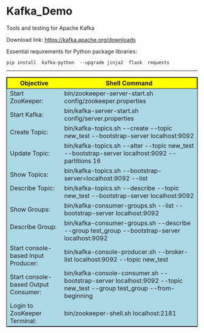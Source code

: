 # Kafka_Demo
Tools and testing for Apache Kafka

Download link: https://kafka.apache.org/downloads

Essential requirements for Python package libraries:
```
pip install  kafka-python  --upgrade jinja2  flask  requests
```
<hr/>


<table style="background-color:LightBlue;border: 1px solid black;">
<tr style="background-color:Yellow;border: 1px solid black;"><th>Objective</th><th>Shell Command</th></tr>
<tr><td>Start ZooKeeper: &emsp; </td><td> bin/zookeeper-server-start.sh config/zookeeper.properties </td> </tr>
<tr><td>Start Kafka: &emsp; </td><td> bin/kafka-server-start.sh config/server.properties </td> </tr>
<tr><td>Create Topic: &emsp; </td><td> bin/kafka-topics.sh --create --topic new_test --bootstrap-server localhost:9092 </td> </tr>
<tr><td>Update Topic: &emsp; </td><td> bin/kafka-topics.sh --alter --topic new_test --bootstrap-server localhost:9092 --partitions 16 </td> </tr>
<tr><td>Show Topics: &emsp; </td><td> bin/kafka-topics.sh --bootstrap-server=localhost:9092 --list </td> </tr>
<tr><td>Describe Topic: &emsp; </td><td> bin/kafka-topics.sh --describe --topic new_test --bootstrap-server localhost:9092 </td> </tr>
<tr><td>Show Groups: &emsp; </td><td> bin/kafka-consumer-groups.sh  --list --bootstrap-server localhost:9092 </td> </tr>
<tr><td>Describe Group: &emsp; </td><td> bin/kafka-consumer-groups.sh --describe --group test_group --bootstrap-server localhost:9092 </td> </tr>
<tr><td>Start console-based Input Producer: &emsp; </td><td> bin/kafka-console-producer.sh --broker-list localhost:9092 --topic new_test </td> </tr>
<tr><td>Start console-based Output Consumer: &emsp; </td><td> bin/kafka-console-consumer.sh --bootstrap-server localhost:9092 --topic new_test --group test_group --from-beginning </td> </tr>
<tr><td>Login to ZooKeeper Terminal: &emsp; </td><td> bin/zookeeper-shell.sh localhost:2181 </td> </tr>
</table>
